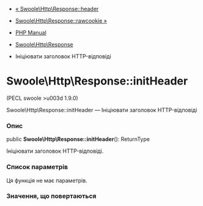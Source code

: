 - [« Swoole\Http\Response::header](swoole-http-response.header.md)
- [Swoole\Http\Response::rawcookie
»](swoole-http-response.rawcookie.md)

- [PHP Manual](index.md)
- [Swoole\Http\Response](class.swoole-http-response.md)
- Ініціювати заголовок HTTP-відповіді

# Swoole\Http\Response::initHeader

(PECL swoole \>u003d 1.9.0)

Swoole\Http\Response::initHeader — Ініціювати заголовок HTTP-відповіді

### Опис

public **Swoole\Http\Response::initHeader**(): ReturnType

Ініціювати заголовок HTTP-відповіді.

### Список параметрів

Ця функція не має параметрів.

### Значення, що повертаються
